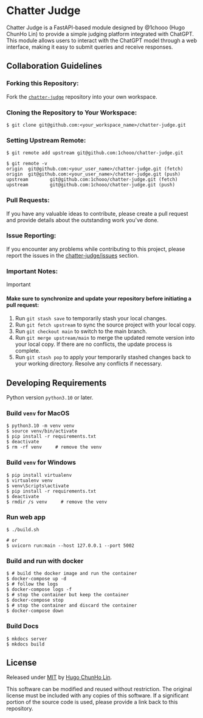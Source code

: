 # Chatter Judge

Chatter Judge is a FastAPI-based module designed by @1chooo (Hugo ChunHo Lin) to provide a simple judging platform integrated with ChatGPT. This module allows users to interact with the ChatGPT model through a web interface, making it easy to submit queries and receive responses.

## Collaboration Guidelines
### Forking this Repository:

Fork the [`chatter-judge`](https://github.com/1chooo/chatter-judge) repository into your own workspace.

### Cloning the Repository to Your Workspace:

```shell
$ git clone git@github.com:<your_workspace_name>/chatter-judge.git
```

### Setting Upstream Remote:
```shell
$ git remote add upstream git@github.com:1chooo/chatter-judge.git

$ git remote -v
origin  git@github.com:<your_user_name>/chatter-judge.git (fetch)
origin  git@github.com:<your_user_name>/chatter-judge.git (push)
upstream        git@github.com:1chooo/chatter-judge.git (fetch)
upstream        git@github.com:1chooo/chatter-judge.git (push)
```
### Pull Requests:
If you have any valuable ideas to contribute, please create a pull request and provide details about the outstanding work you've done.

### Issue Reporting:
If you encounter any problems while contributing to this project, please report the issues in the [chatter-judge/issues](https://github.com/1chooo/chatter-judge/issues) section.


### Important Notes:
> [!IMPORTANT]  
> #### Make sure to synchronize and update your repository before initiating a pull request:
> 1. Run `git stash save` to temporarily stash your local changes.
> 2. Run `git fetch upstream` to sync the source project with your local copy.
> 3. Run `git checkout main` to switch to the main branch.
> 4. Run `git merge upstream/main` to merge the updated remote version into your local copy. If there are no conflicts, the update process is complete.
> 5. Run `git stash pop` to apply your temporarily stashed changes back to your working directory. Resolve any conflicts if necessary.

## Developing Requirements

Python version `python3.10` or later.

### Build `venv` for **MacOS**
```shell
$ python3.10 -m venv venv
$ source venv/bin/activate
$ pip install -r requirements.txt
$ deactivate
$ rm -rf venv     # remove the venv
```

### Build `venv` for **Windows**
```shell
$ pip install virtualenv
$ virtualenv venv
$ venv\Scripts\activate
$ pip install -r requirements.txt
$ deactivate
$ rmdir /s venv     # remove the venv
```

### Run web app
```shell
$ ./build.sh

# or
$ uvicorn run:main --host 127.0.0.1 --port 5002
```

### Build and run with docker

```shell
$ # build the docker image and run the container
$ docker-compose up -d
$ # follow the logs
$ docker-compose logs -f
$ # stop the container but keep the container
$ docker-compose stop
$ # stop the container and discard the container
$ docker-compose down
```

### Build Docs
```shell
$ mkdocs server
$ mkdocs build
```


## License
Released under [MIT](./LICENSE) by [Hugo ChunHo Lin](https://github.com/1chooo).

This software can be modified and reused without restriction.
The original license must be included with any copies of this software.
If a significant portion of the source code is used, please provide a link back to this repository.

